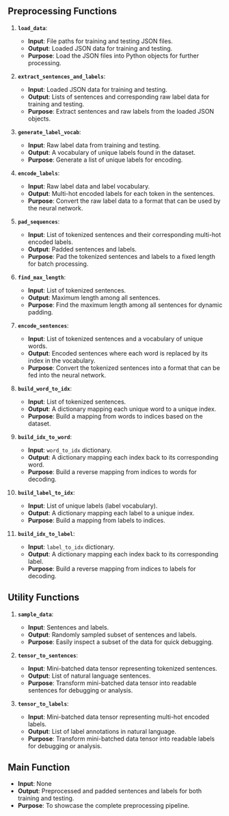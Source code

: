 
## Preprocessing Functions

1. **`load_data`**: 
    - **Input**: File paths for training and testing JSON files.
    - **Output**: Loaded JSON data for training and testing.
    - **Purpose**: Load the JSON files into Python objects for further processing.
  
2. **`extract_sentences_and_labels`**: 
    - **Input**: Loaded JSON data for training and testing.
    - **Output**: Lists of sentences and corresponding raw label data for training and testing.
    - **Purpose**: Extract sentences and raw labels from the loaded JSON objects.

3. **`generate_label_vocab`**: 
    - **Input**: Raw label data from training and testing.
    - **Output**: A vocabulary of unique labels found in the dataset.
    - **Purpose**: Generate a list of unique labels for encoding.

4. **`encode_labels`**: 
    - **Input**: Raw label data and label vocabulary.
    - **Output**: Multi-hot encoded labels for each token in the sentences.
    - **Purpose**: Convert the raw label data to a format that can be used by the neural network.

5. **`pad_sequences`**: 
    - **Input**: List of tokenized sentences and their corresponding multi-hot encoded labels.
    - **Output**: Padded sentences and labels.
    - **Purpose**: Pad the tokenized sentences and labels to a fixed length for batch processing.

6. **`find_max_length`**:
    - **Input**: List of tokenized sentences.
    - **Output**: Maximum length among all sentences.
    - **Purpose**: Find the maximum length among all sentences for dynamic padding.

7. **`encode_sentences`**:
    - **Input**: List of tokenized sentences and a vocabulary of unique words.
    - **Output**: Encoded sentences where each word is replaced by its index in the vocabulary.
    - **Purpose**: Convert the tokenized sentences into a format that can be fed into the neural network.

8. **`build_word_to_idx`**:
    - **Input**: List of tokenized sentences.
    - **Output**: A dictionary mapping each unique word to a unique index.
    - **Purpose**: Build a mapping from words to indices based on the dataset.
    
9. **`build_idx_to_word`**:
    - **Input**: `word_to_idx` dictionary.
    - **Output**: A dictionary mapping each index back to its corresponding word.
    - **Purpose**: Build a reverse mapping from indices to words for decoding.
    
10. **`build_label_to_idx`**:
    - **Input**: List of unique labels (label vocabulary).
    - **Output**: A dictionary mapping each label to a unique index.
    - **Purpose**: Build a mapping from labels to indices.
    
11. **`build_idx_to_label`**:
    - **Input**: `label_to_idx` dictionary.
    - **Output**: A dictionary mapping each index back to its corresponding label.
    - **Purpose**: Build a reverse mapping from indices to labels for decoding.

## Utility Functions

1. **`sample_data`**:
    - **Input**: Sentences and labels.
    - **Output**: Randomly sampled subset of sentences and labels.
    - **Purpose**: Easily inspect a subset of the data for quick debugging.

2. **`tensor_to_sentences`**:
    - **Input**: Mini-batched data tensor representing tokenized sentences.
    - **Output**: List of natural language sentences.
    - **Purpose**: Transform mini-batched data tensor into readable sentences for debugging or analysis.

3. **`tensor_to_labels`**:
    - **Input**: Mini-batched data tensor representing multi-hot encoded labels.
    - **Output**: List of label annotations in natural language.
    - **Purpose**: Transform mini-batched data tensor into readable labels for debugging or analysis.

## Main Function

- **Input**: None
- **Output**: Preprocessed and padded sentences and labels for both training and testing.
- **Purpose**: To showcase the complete preprocessing pipeline.

